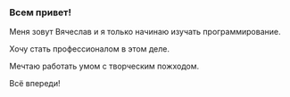 ### Всем привет!

Меня зовут Вячеслав и я только начинаю изучать программирование.

Хочу стать профессионалом в этом деле.

Мечтаю работать умом с творческим пожходом.

Всё впереди!
